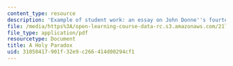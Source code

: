 ```yaml
---
content_type: resource
description: 'Example of student work: an essay on John Donne''s fourteenth Holy Sonnet.'
file: /media/https%3A/open-learning-course-data-rc.s3.amazonaws.com/21l-004-reading-poetry-spring-2009/31050417901f32e9c266414d00294cf1_MIT21l_004s09_sw03_Lilys_Paper.pdf
file_type: application/pdf
resourcetype: Document
title: A Holy Paradox
uid: 31050417-901f-32e9-c266-414d00294cf1
---
```

